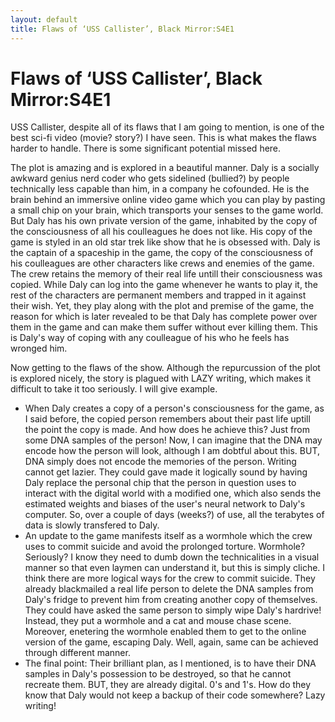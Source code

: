 ```yaml
---
layout: default
title: Flaws of ‘USS Callister’, Black Mirror:S4E1
---
```


# Flaws of ‘USS Callister’, Black Mirror:S4E1

USS Callister, despite all of its flaws that I am going to mention, is one of the best sci-fi video (movie? story?) I have seen. This is what makes the flaws harder to handle. There is some significant potential missed here.

The plot is amazing and is explored in a beautiful manner. Daly is a socially awkward genius nerd coder who gets sidelined (bullied?) by people technically less capable than him, in a company he cofounded.
He is the brain behind an immersive online video game which you can play by pasting a small chip on your brain, which transports your senses to the game world.
But Daly has his own private version of the game, inhabited by the copy of the consciousness of all his coulleagues he does not like.
His copy of the game is styled in an old star trek like show that he is obsessed with.
Daly is the captain of a spaceship in the game, the copy of the consciousness of his coulleagues are other characters like crews and enemies of the game.
The crew retains the memory of their real life untill their consciousness was copied.
While Daly can log into the game whenever he wants to play it, the rest of the characters are permanent members and trapped in it against their wish.
Yet, they play along with the plot and premise of the game, the reason for which is later revealed to be that Daly has complete power over them in the game and can make them suffer without ever killing them.
This is Daly's way of coping with any coulleague of his who he feels has wronged him.

Now getting to the flaws of the show. Although the repurcussion of the plot is explored nicely, the story is plagued with LAZY writing, which makes it difficult to take it too seriously. I will give example.

  - When Daly creates a copy of a person's consciousness for the game, as I said before, the copied person remembers about their past life uptill the point the copy is made. And how does he achieve this? Just from some DNA samples of the person! Now, I can imagine that the DNA may encode how the person will look, although I am dobtful about this. BUT, DNA simply does not encode the memories of the person. Writing cannot get lazier. They could gave made it logically sound by having Daly replace the personal chip that the person in question uses to interact with the digital world with a modified one, which also sends the estimated weights and biases of the user's neural network to Daly's computer. So, over a couple of days (weeks?) of use, all the terabytes of data is slowly transfered to Daly.
  - An update to the game manifests itself as a wormhole which the crew uses to commit suicide and avoid the prolonged torture. Wormhole? Seriously? I know they need to dumb down the technicalities in a visual manner so that even laymen can understand it, but this is simply cliche. I think there are more logical ways for the crew to commit suicide. They already blackmailed a real life person to delete the DNA samples from Daly's fridge to prevent him from creating another copy of themselves. They could have asked the same person to simply wipe Daly's hardrive! Instead, they put a wormhole and a cat and mouse chase scene. Moreover, enetering the wormhole enabled them to get to the online version of the game, escaping Daly. Well, again, same can be achieved through different manner.
  - The final point: Their brilliant plan, as I mentioned, is to have their DNA samples in Daly's possession to be destroyed, so that he cannot recreate them. BUT, they are already digital. 0's and 1's. How do they know that Daly would not keep a backup of their code somewhere? Lazy writing!
